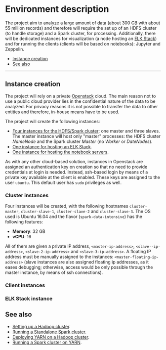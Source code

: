 # Environment description
The project aim to analyze a large amount of data (about 300 GB with about 55 million records) and therefore will require the set up of an HDFS cluster (to handle storage) and a Spark cluster, for processing. Additionally, there will be dedicated instances for visualization (a node hosting an [ELK Stack](https://www.elastic.co/webinars/introduction-elk-stack)) and for running the clients (clients will be based on notebooks): Jupyter and Zeppelin.

* [Instance creation](#instance-creation)
* [See also](#see-also)

----

## Instance creation
The project will rely on a private [Openstack](https://www.openstack.org/) cloud. The main reason not to use a public cloud provider lies in the confidential nature of the data to be analyzed. For privacy reasons it is not possible to transfer the data to other entities and therefore, in-house means have to be used.

The project will create the following instances:
* [Four instances for the HDFS/Spark cluster](#cluster-instances): one master and three slaves. The master instance will host only "master" processes: the HDFS cluster *NameNode* and the Spark cluster *Master* (no *Worker* or *DateNodes*).
* [One instance for hosting an ELK Stack](#client-instances).
* [One instance for hosting the notebook servers](#elk-stack-instance).

As with any other cloud-based solution, instances in Openstack are assigned an authentication key on creation so that no need to provide credentials at login is needed. Instead, ssh-based login by means of a private key available at the client is enabled. These keys are assigned to the user `ubuntu`. This default user has `sudo` privileges as well.

### Cluster instances
Four instances will be created, with the following hostnames `cluster-master`, `cluster-slave-1`, `cluster-slave-2` and `cluster-slave-3`. The OS used is Ubuntu 16.04 and the flavor (`spark-data-intensive`) has the following features:
* **Memory**: 32 GB
* **vCPU**: 16

All of them are given a private IP address, `<master-ip-address>`, `<slave--ip-address>`, `<slave-2-ip-address>` and `<slave-3-ip-address>`. A floating IP address must be manually assigned to the instances: `<master-floating-ip-address>` (slave instances are also assigned floating ip addresses, as it eases debugging; otherwise, access would be only possible through the master instance, by means of ssh connections).

### Client instances

### ELK Stack instance

## See also
* [Setting up a Hadoop cluster](./hadoop-cluster-setup.md).
* [Running a Standalone Spark cluster](./spark-standalone-cluster-setup.md).
* [Deploying YARN on a Hadoop cluster](./yarn-cluster-setup.md).
* [Running a Spark cluster on YARN](./spark-yarn-cluster-setup.md).
